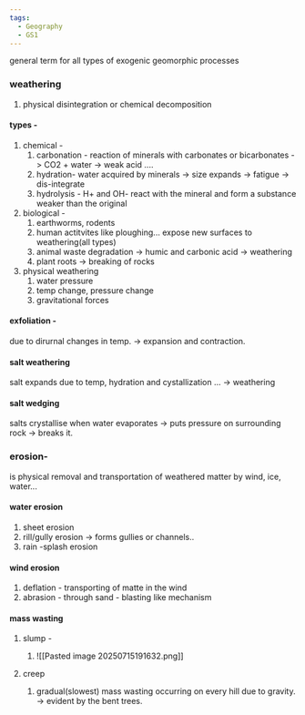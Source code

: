 ```yaml
---
tags:
  - Geography
  - GS1
---
```

general term for all types of exogenic geomorphic processes
### weathering
1. physical disintegration or chemical decomposition
#### types - 
1. chemical - 
	1. carbonation - reaction of minerals with carbonates or bicarbonates -> CO2 + water -> weak acid ....
	2. hydration- water acquired by minerals -> size expands -> fatigue -> dis-integrate
	3. hydrolysis - H+ and OH- react with the mineral and form a substance weaker than the original
2. biological -
	1. earthworms, rodents
	2. human actitvites like ploughing... expose new surfaces to weathering(all types)
	3. animal waste degradation -> humic and carbonic acid -> weathering
	4. plant roots -> breaking of rocks
3. physical weathering
	1. water pressure
	2. temp change, pressure change
	3. gravitational forces
#### exfoliation - 
due to dirurnal changes in temp. -> expansion and contraction.
#### salt weathering
salt expands due to temp, hydration and cystallization ... -> weathering
#### salt wedging
salts crystallise when water evaporates -> puts pressure on surrounding rock -> breaks it.

### erosion- 
is physical removal and transportation of weathered matter by wind, ice, water...
#### water erosion
1. sheet erosion
2. rill/gully erosion -> forms gullies or channels..
3. rain -splash erosion
#### wind erosion
1. deflation - transporting of matte in the wind
2. abrasion - through sand - blasting like mechanism
#### mass wasting
1. slump -
	1. ![[Pasted image 20250715191632.png]]

2. creep
	1. gradual(slowest) mass wasting occurring on every hill due to gravity. -> evident by the bent trees.